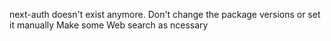 next-auth doesn't exist anymore.
Don't change the package versions or set it manually
Make some Web search as ncessary